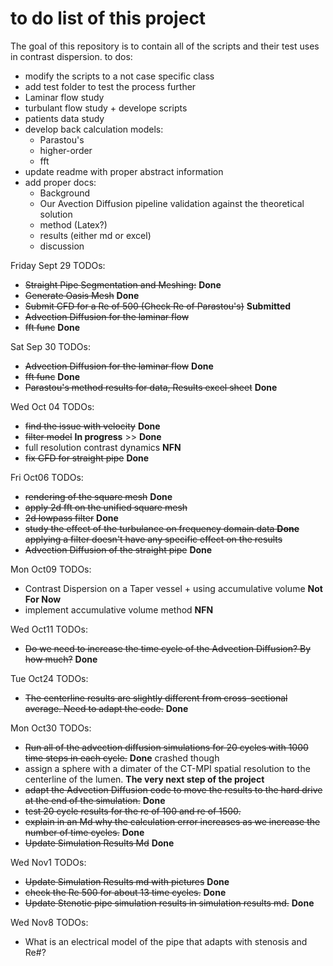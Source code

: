 # to do list of this project
The goal of this repository is to contain all of the scripts and their test uses in contrast dispersion.
to dos:
 - modify the scripts to a not case specific class
 - add test folder to test the process further
 - Laminar flow study
 - turbulant flow study + develope scripts
 - patients data study
 - develop back calculation models:
    - Parastou's
    - higher-order
    - fft
 - update readme with proper abstract information
 - add proper docs:
    - Background
    - Our Avection Diffusion pipeline validation against the theoretical solution
    - method (Latex?)
    - results (either md or excel)
    - discussion

Friday Sept 29 TODOs:
   - ~~Straight Pipe Segmentation and Meshing:~~ **Done**
   - ~~Generate Oasis Mesh~~ **Done**
   - ~~Submit CFD for a Re of 500 (Check Re of Parastou's)~~ **Submitted**
   - ~~Advection Diffusion for the laminar flow~~ 
   - ~~fft func~~ **Done**

Sat Sep 30 TODOs:
   - ~~Advection Diffusion for the laminar flow~~ **Done**
   - ~~fft func~~ **Done**
   - ~~Parastou's method results for data, Results excel sheet~~ **Done**


Wed Oct 04 TODOs:
   - ~~find the issue with velocity~~ **Done**
   - ~~filter model~~ **In progress** >> **Done**
   - full resolution contrast dynamics **NFN**
   - ~~fix CFD for straight pipe~~ **Done** 

Fri Oct06 TODOs:
   - ~~rendering of the square mesh~~ **Done**
   - ~~apply 2d fft on the unified square mesh~~
   - ~~2d lowpass filter~~ **Done**
   - ~~study the effect of the turbulance on frequency domain data **Done** applying a filter doesn't have any specific effect on the results~~
   - ~~Advection Diffusion of the straight pipe~~ **Done**

Mon Oct09 TODOs:
   - Contrast Dispersion on a Taper vessel + using accumulative volume **Not For Now**
   - implement accumulative volume method **NFN**

Wed Oct11 TODOs:
   - ~~Do we need to increase the time cycle of the Advection Diffusion? By how much?~~ **Done**

Tue Oct24 TODOs:
   - ~~The centerline results are slightly different from cross-sectional average.
   Need to adapt the code.~~ **Done**

Mon Oct30 TODOs:
   - ~~Run all of the advection diffusion simulations for 20 cycles with 1000 time steps in each cycle.~~ **Done** crashed though
   - assign a sphere with a dimater of the CT-MPI spatial resolution to the centerline of the lumen. **The very next step of the project**
   - ~~adapt the Advection Diffusion code to move the results to the hard drive at the end of the simulation.~~ **Done**
   - ~~test 20 cycle results for the re of 100 and re of 1500.~~
   - ~~explain in an Md why the calculation error increases as we increase the number of time cycles.~~ **Done**
   - ~~Update Simulation Results Md~~ **Done**

Wed Nov1 TODOs:
   - ~~Update Simulation Results md with pictures~~ **Done**
   - ~~check the Re 500 for about 13 time cycles.~~ **Done**
   - ~~Update Stenotic pipe simulation results in simulation results md.~~ **Done**

Wed Nov8 TODOs:
   - What is an electrical model of the pipe that adapts with stenosis and Re#?